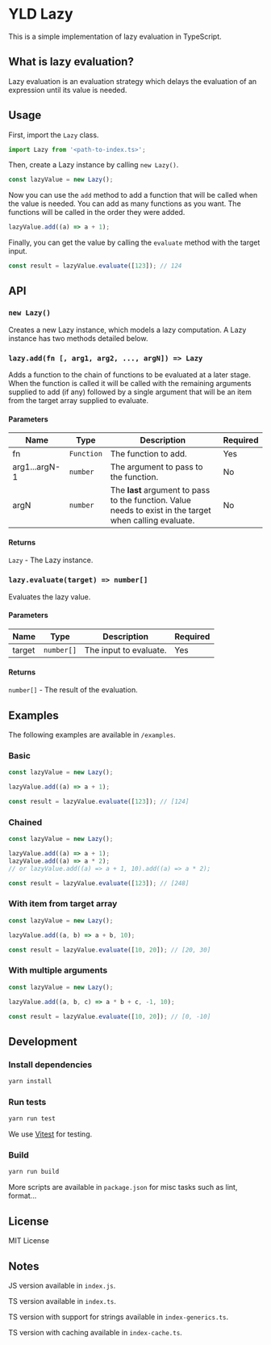 # YLD Lazy

This is a simple implementation of lazy evaluation in TypeScript.

## What is lazy evaluation?

Lazy evaluation is an evaluation strategy which delays the evaluation of an expression until its value is needed.

## Usage

First, import the `Lazy` class.

```ts
import Lazy from '<path-to-index.ts>';
```

Then, create a Lazy instance by calling `new Lazy()`.

```ts
const lazyValue = new Lazy();
```

Now you can use the `add` method to add a function that will be called when the value is needed. You can add as many functions as you want. The functions will be called in the order they were added.

```ts
lazyValue.add((a) => a + 1);
```

Finally, you can get the value by calling the `evaluate` method with the target input.

```ts
const result = lazyValue.evaluate([123]); // 124
```

## API

### `new Lazy()`

Creates a new Lazy instance, which models a lazy computation.
A Lazy instance has two methods detailed below.

### `lazy.add(fn [, arg1, arg2, ..., argN]) => Lazy`

Adds a function to the chain of functions to be evaluated at a later stage.
When the function is called it will be called with the remaining arguments supplied
to add (if any) followed by a single argument that will be an item from the target
array supplied to evaluate.

#### Parameters

| Name          | Type       | Description                                                                                              | Required |
| ------------- | ---------- | -------------------------------------------------------------------------------------------------------- | -------- |
| fn            | `Function` | The function to add.                                                                                     | Yes      |
| arg1...argN-1 | `number`   | The argument to pass to the function.                                                                    | No       |
| argN          | `number`   | The **last** argument to pass to the function. Value needs to exist in the target when calling evaluate. | No       |

#### Returns

`Lazy` - The Lazy instance.

### `lazy.evaluate(target) => number[]`

Evaluates the lazy value.

#### Parameters

| Name   | Type       | Description            | Required |
| ------ | ---------- | ---------------------- | -------- |
| target | `number[]` | The input to evaluate. | Yes      |

#### Returns

`number[]` - The result of the evaluation.

## Examples

The following examples are available in `/examples`.

### Basic

```ts
const lazyValue = new Lazy();

lazyValue.add((a) => a + 1);

const result = lazyValue.evaluate([123]); // [124]
```

### Chained

```ts
const lazyValue = new Lazy();

lazyValue.add((a) => a + 1);
lazyValue.add((a) => a * 2);
// or lazyValue.add((a) => a + 1, 10).add((a) => a * 2);

const result = lazyValue.evaluate([123]); // [248]
```

### With item from target array

```ts
const lazyValue = new Lazy();

lazyValue.add((a, b) => a + b, 10);

const result = lazyValue.evaluate([10, 20]); // [20, 30]
```

### With multiple arguments

```ts
const lazyValue = new Lazy();

lazyValue.add((a, b, c) => a * b + c, -1, 10);

const result = lazyValue.evaluate([10, 20]); // [0, -10]
```

## Development

### Install dependencies

```sh
yarn install
```

### Run tests

```sh
yarn run test
```

We use [Vitest](https://vitest.dev/) for testing.

### Build

```sh
yarn run build
```

More scripts are available in `package.json` for misc tasks such as lint, format...

## License

MIT License

## Notes

JS version available in `index.js`.

TS version available in `index.ts`.

TS version with support for strings available in `index-generics.ts`.

TS version with caching available in `index-cache.ts`.
